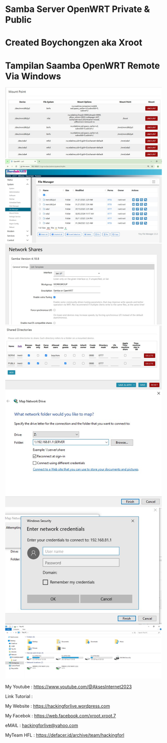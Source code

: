 # Samba Server OpenWRT  Private & Public

# Created Boychongzen aka Xroot

#  Tampilan Saamba OpenWRT Remote Via Windows
![be](https://raw.githubusercontent.com/boychongzen18/Server_OpenWRT/refs/heads/main/Disman.jpg)
![be](https://raw.githubusercontent.com/boychongzen18/Server_OpenWRT/refs/heads/main/openwrt.jpg)
![be](https://raw.githubusercontent.com/boychongzen18/Server_OpenWRT/refs/heads/main/samba.jpg)
![be](https://raw.githubusercontent.com/boychongzen18/Server_OpenWRT/refs/heads/main/Add_Share_Directories.jpg)
![be](https://raw.githubusercontent.com/boychongzen18/Server_OpenWRT/refs/heads/main/server.jpg)
![be](https://raw.githubusercontent.com/boychongzen18/Server_OpenWRT/refs/heads/main/login.jpg)
![be](https://raw.githubusercontent.com/boychongzen18/Server_OpenWRT/refs/heads/main/hdd.jpg)

My Youtube    : https://www.youtube.com/@AksesInternet2023

Link Tutorial : 

My Website    : https://hackingforlive.wordpress.com

My Facebok    : https://web.facebook.com/xroot.xroot.7

eMAIL         : hackingforlive@yahoo.com     

MyTeam HFL    : https://defacer.id/archive/team/hackingforl
